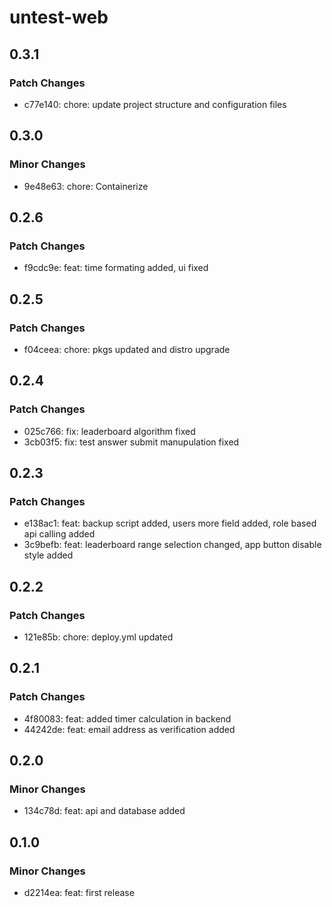 # untest-web

## 0.3.1

### Patch Changes

- c77e140: chore: update project structure and configuration files

## 0.3.0

### Minor Changes

- 9e48e63: chore: Containerize

## 0.2.6

### Patch Changes

- f9cdc9e: feat: time formating added, ui fixed

## 0.2.5

### Patch Changes

- f04ceea: chore: pkgs updated and distro upgrade

## 0.2.4

### Patch Changes

- 025c766: fix: leaderboard algorithm fixed
- 3cb03f5: fix: test answer submit manupulation fixed

## 0.2.3

### Patch Changes

- e138ac1: feat: backup script added, users more field added, role based api calling added
- 3c9befb: feat: leaderboard range selection changed, app button disable style added

## 0.2.2

### Patch Changes

- 121e85b: chore: deploy.yml updated

## 0.2.1

### Patch Changes

- 4f80083: feat: added timer calculation in backend
- 44242de: feat: email address as verification added

## 0.2.0

### Minor Changes

- 134c78d: feat: api and database added

## 0.1.0

### Minor Changes

- d2214ea: feat: first release
